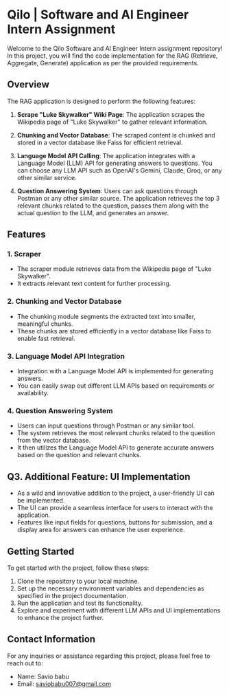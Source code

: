 # Qilo | Software and AI Engineer Intern Assignment

Welcome to the Qilo Software and AI Engineer Intern assignment repository! In this project, you will find the code implementation for the RAG (Retrieve, Aggregate, Generate) application as per the provided requirements.

## Overview

The RAG application is designed to perform the following features:

1. **Scrape "Luke Skywalker" Wiki Page**: The application scrapes the Wikipedia page of "Luke Skywalker" to gather relevant information.

2. **Chunking and Vector Database**: The scraped content is chunked and stored in a vector database like Faiss for efficient retrieval.

3. **Language Model API Calling**: The application integrates with a Language Model (LLM) API for generating answers to questions. You can choose any LLM API such as OpenAI's Gemini, Claude, Groq, or any other similar service.

4. **Question Answering System**: Users can ask questions through Postman or any other similar source. The application retrieves the top 3 relevant chunks related to the question, passes them along with the actual question to the LLM, and generates an answer.

## Features

### 1. Scraper
- The scraper module retrieves data from the Wikipedia page of "Luke Skywalker".
- It extracts relevant text content for further processing.

### 2. Chunking and Vector Database
- The chunking module segments the extracted text into smaller, meaningful chunks.
- These chunks are stored efficiently in a vector database like Faiss to enable fast retrieval.

### 3. Language Model API Integration
- Integration with a Language Model API is implemented for generating answers.
- You can easily swap out different LLM APIs based on requirements or availability.

### 4. Question Answering System
- Users can input questions through Postman or any similar tool.
- The system retrieves the most relevant chunks related to the question from the vector database.
- It then utilizes the Language Model API to generate accurate answers based on the question and relevant chunks.

## Q3. Additional Feature: UI Implementation
- As a wild and innovative addition to the project, a user-friendly UI can be implemented.
- The UI can provide a seamless interface for users to interact with the application.
- Features like input fields for questions, buttons for submission, and a display area for answers can enhance the user experience.

## Getting Started

To get started with the project, follow these steps:

1. Clone the repository to your local machine.
2. Set up the necessary environment variables and dependencies as specified in the project documentation.
3. Run the application and test its functionality.
4. Explore and experiment with different LLM APIs and UI implementations to enhance the project further.

## Contact Information

For any inquiries or assistance regarding this project, please feel free to reach out to:

- Name: Savio babu
- Email: saviobabu007@gmail.com


